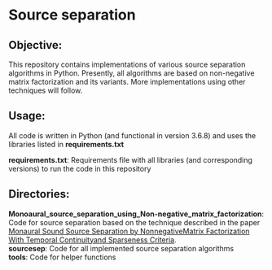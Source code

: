 # Source separation    
   
## Objective:    
This repository contains implementations of various source separation algorithms in Python. Presently, all algorithms are based on non-negative matrix factorization and its variants. More implementations using other techniques will follow.    
     

## Usage:    

All code is written in Python (and functional in version 3.6.8) and uses the libraries listed in __requirements.txt__ 

__requirements.txt__: Requirements file with all libraries (and corresponding versions) to run the code in this repository

            
## Directories:        
     
__Monoaural_source_separation_using_Non-negative_matrix_factorization__: Code for source separation based on the technique described in the paper [Monaural Sound Source Separation by NonnegativeMatrix Factorization With Temporal Continuityand Sparseness Criteria](http://www.cs.tut.fi/sgn/arg/music/tuomasv/virtanen_taslp2007.pdf).      
__sourcesep__: Code for all implemented source separation algorithms     
__tools__: Code for helper functions     
